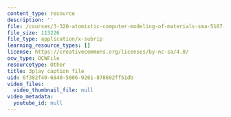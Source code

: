 ```yaml
---
content_type: resource
description: ''
file: /courses/3-320-atomistic-computer-modeling-of-materials-sma-5107-spring-2005/6f382f40684050069261878602ff51db_LInWiab7q6Q.vtt
file_size: 113226
file_type: application/x-subrip
learning_resource_types: []
license: https://creativecommons.org/licenses/by-nc-sa/4.0/
ocw_type: OCWFile
resourcetype: Other
title: 3play caption file
uid: 6f382f40-6840-5006-9261-878602ff51db
video_files:
  video_thumbnail_file: null
video_metadata:
  youtube_id: null
---
```

